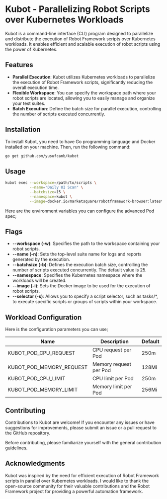 # Kubot - Parallelizing Robot Scripts over Kubernetes Workloads

Kubot is a command-line interface (CLI) program designed to parallelize and distribute the execution of Robot Framework
scripts over Kubernetes workloads. It enables efficient and scalable execution of robot scripts using the power of
Kubernetes.

## Features

- **Parallel Execution**: Kubot utilizes Kubernetes workloads to parallelize the execution of Robot Framework scripts,
  significantly reducing the overall execution time.
- **Flexible Workspace**: You can specify the workspace path where your robot scripts are located, allowing you to
  easily manage and organize your test suites.
- **Batch Execution**: Define the batch size for parallel execution, controlling the number of scripts executed
  concurrently.

## Installation

To install Kubot, you need to have Go programming language and Docker installed on your machine. Then, run the following
command:

```bash
go get github.com/yusufcanb/kubot
```

## Usage

```bash
kubot exec --workspace=/path/to/scripts \
           --name="Daily UI Scan" \
           --batchsize=15 \
           --namespace=kubot \
           --image=docker.io/marketsquare/robotframework-browser:latest
```

Here are the environment variables you can configure the advanced Pod spec;

## Flags

- **--workspace (-w)**: Specifies the path to the workspace containing your robot scripts.
- **--name (-n)**: Sets the top-level suite name for logs and reports generated by the execution.
- **--batchsize (-b)**: Defines the execution batch size, controlling the number of scripts executed concurrently. The
  default value is 25.
- **--namespace**: Specifies the Kubernetes namespace where the workloads will be created.
- **--image (-i)**: Sets the Docker image to be used for the execution of robot scripts.
- **--selector (-s)**: Allows you to specify a script selector, such as tasks/*, to execute specific scripts or groups
  of
  scripts within your workspace.

## Workload Configuration

Here is the configuration parameters you can use;

| Name                     | Description            | Default |
|--------------------------|------------------------|---------|
| KUBOT_POD_CPU_REQUEST    | CPU request per Pod    | 250m    | 
| KUBOT_POD_MEMORY_REQUEST | Memory request per Pod | 128Mi   |
| KUBOT_POD_CPU_LIMIT      | CPU limit per Pod      | 250m    |
| KUBOT_POD_MEMORY_LIMIT   | Memory limit per Pod   | 256Mi   |

## Contributing

Contributions to Kubot are welcome! If you encounter any issues or have suggestions for improvements, please submit an
issue or a pull request to the GitHub repository.

Before contributing, please familiarize yourself with the general contribution guidelines.

## Acknowledgments

Kubot was inspired by the need for efficient execution of Robot Framework scripts in parallel over Kubernetes workloads.
I would like to thank the open-source community for their valuable contributions and the Robot Framework project for
providing a powerful automation framework.
